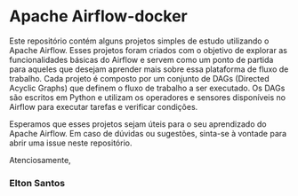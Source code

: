 # Apache Airflow-docker

Este repositório contém alguns projetos simples de estudo utilizando o Apache Airflow.
Esses projetos foram criados com o objetivo de explorar as funcionalidades básicas do 
Airflow e servem como um ponto de partida para aqueles que desejam aprender mais sobre 
essa plataforma de fluxo de trabalho. Cada projeto é composto por um conjunto de DAGs 
(Directed Acyclic Graphs) que definem o fluxo de trabalho a ser executado. Os DAGs são 
escritos em Python e utilizam os operadores e sensores disponíveis no Airflow para 
executar tarefas e verificar condições.

Esperamos que esses projetos sejam úteis para o seu aprendizado do Apache Airflow. 
Em caso de dúvidas ou sugestões, sinta-se à vontade para abrir uma issue neste repositório.

Atenciosamente,

### Elton Santos
